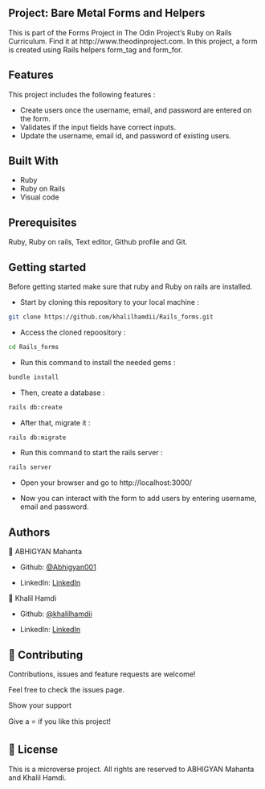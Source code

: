 ## Project: Bare Metal Forms and Helpers

</h2>
This is part of the Forms Project in The Odin Project’s Ruby on Rails Curriculum. Find it at http://www.theodinproject.com. In this project, a form is created using Rails helpers form_tag and form_for.
</h2>

## Features

This project includes the following features :

- Create users once the username, email, and password are entered on the form.
- Validates if the input fields have correct inputs.
- Update the username, email id, and password of existing users.

## Built With

- Ruby
- Ruby on Rails
- Visual code

## Prerequisites

Ruby, Ruby on rails, Text editor, Github profile and Git.

## Getting started

Before getting started make sure that ruby and Ruby on rails are installed.

- Start by cloning this repository to your local machine :

```bash
git clone https://github.com/khalilhamdii/Rails_forms.git
```

- Access the cloned repoository :

```bash
cd Rails_forms
```

- Run this command to install the needed gems :

```bash
bundle install
```

- Then, create a database :

```bash
rails db:create
```

- After that, migrate it :

```bash
rails db:migrate
```

- Run this command to start the rails server :

```bash
rails server
```

- Open your browser and go to http://localhost:3000/

- Now you can interact with the form to add users by entering username, email and password.

## Authors

👤 ABHIGYAN Mahanta

- Github: [@Abhigyan001](https://github.com/Abhigyan001)

- LinkedIn: [LinkedIn](https://www.linkedin.com/in/abhigyan001/)

👤 Khalil Hamdi

- Github: [@khalilhamdii](https://github.com/khalilhamdii)

- LinkedIn: [LinkedIn](https://www.linkedin.com/in/khalilhamdi/)

## 🤝 Contributing

Contributions, issues and feature requests are welcome!

Feel free to check the issues page.

Show your support

Give a ⭐️ if you like this project!

## 📝 License

This is a microverse project.
All rights are reserved to ABHIGYAN Mahanta and Khalil Hamdi.
